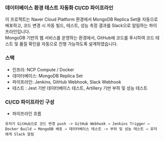 ### 데이터베이스 환경 테스트 자동화 CI/CD 파이프라인
이 프로젝트는 Naver Cloud Platform 환경에서 MongoDB Replica Set을 자동으로 배포하고, 
코드 변경 시 자동 빌드, 테스트, 성능 측정 결과를 Slack으로 알림하는 파이프라인입니다. <br>
MongoDB 기반의 웹 서비스를 운영하는 환경에서, GitHub에 코드를 푸시하여 코드 테스트 및 품질 확인을 자동으로 진행 가능하도록 설계하였습니다. <br>

### 스택
* 인프라: NCP Compute / Docker
* 데이터베이스: MongoDB Replica Set
* 파이프라인: Jenkins, GitHub Webhook, Slack Webhook
* 테스트 : Jest 기반 데이터베이스 테스트, Artillery 기반 부하 및 성능 테스트

### CI/CD 파이프라인 구성
- 파이프라인 흐름
```plaintext
유저가 GitHub으로 코드 변경 push -> GitHub Webhook → Jenkins Trigger → Docker Build → MongoDB 배포 → 데이터베이스 테스트 -> 부하 및 성능 테스트 → 유저에게 Slack 알림
```